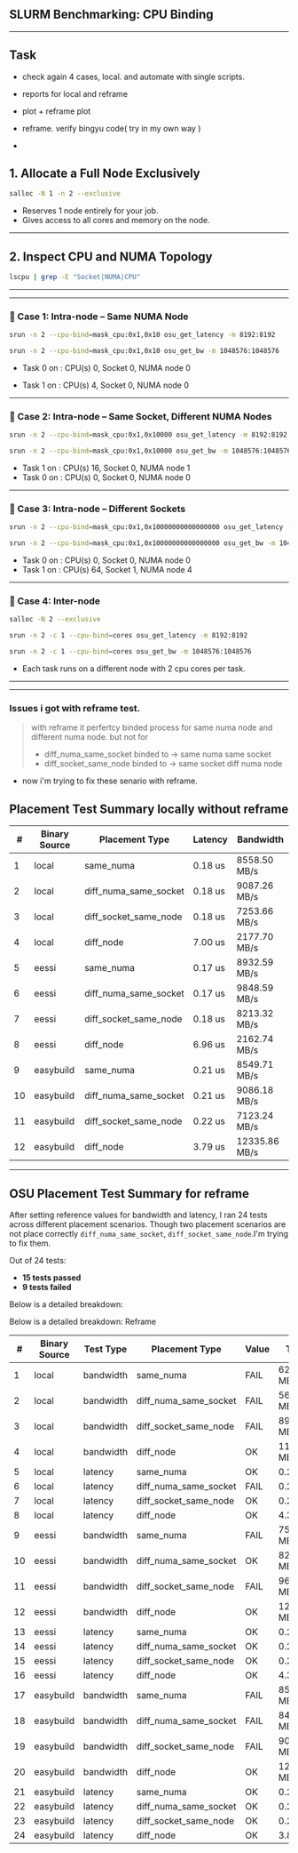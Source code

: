 ## SLURM Benchmarking: CPU Binding 
---


## Task 

- check again 4  cases, local. and automate with single scripts.

- reports for local and reframe 

- plot + reframe plot 

- reframe. verify bingyu code( try in my own way ) 

- 
##  1. Allocate a Full Node Exclusively

```bash
salloc -N 1 -n 2 --exclusive
```

- Reserves 1 node entirely for your job.
- Gives access to all cores and memory on the node.

---

## 2. Inspect CPU and NUMA Topology

```bash
lscpu | grep -E "Socket|NUMA|CPU"
```

---

---

### 🔸 Case 1: Intra-node – Same NUMA Node

```bash
srun -n 2 --cpu-bind=mask_cpu:0x1,0x10 osu_get_latency -m 8192:8192

srun -n 2 --cpu-bind=mask_cpu:0x1,0x10 osu_get_bw -m 1048576:1048576
```
- Task 0 on : CPU(s) 0, Socket 0, NUMA node 0

- Task 1 on : CPU(s) 4, Socket 0, NUMA node 0

---

### 🔸 Case 2: Intra-node – Same Socket, Different NUMA Nodes 

```bash
srun -n 2 --cpu-bind=mask_cpu:0x1,0x10000 osu_get_latency -m 8192:8192

srun -n 2 --cpu-bind=mask_cpu:0x1,0x10000 osu_get_bw -m 1048576:1048576
```

- Task 1 on : CPU(s) 16, Socket 0, NUMA node 1
- Task 0 on : CPU(s) 0, Socket 0, NUMA node 0  

---

### 🔸 Case 3: Intra-node – Different Sockets

```bash
srun -n 2 --cpu-bind=mask_cpu:0x1,0x10000000000000000 osu_get_latency -m 8192:8192 

srun -n 2 --cpu-bind=mask_cpu:0x1,0x10000000000000000 osu_get_bw -m 1048576:1048576
```

- Task 0 on : CPU(s) 0, Socket 0, NUMA node 0
- Task 1 on : CPU(s) 64, Socket 1, NUMA node 4

---

### 🔸 Case 4: Inter-node

```bash
salloc -N 2 --exclusive

srun -n 2 -c 1 --cpu-bind=cores osu_get_latency -m 8192:8192

srun -n 2 -c 1 --cpu-bind=cores osu_get_bw -m 1048576:1048576

```

- Each task runs on a different node with 2 cpu cores per task. 


---


------------------------


### Issues i got with reframe test.  

>with reframe it perfertcy binded process for same numa node and different numa node. but not for 
> - diff_numa_same_socket binded to → same numa same socket 
>- diff_socket_same_node  binded to → same socket diff numa node 

- now i'm trying to fix these senario with reframe. 



## Placement Test Summary locally without reframe

| #  | Binary Source | Placement Type         | Latency     | Bandwidth       |
|----|---------------|------------------------|-------------|-----------------|
|  1 | local         | same_numa              | 0.18 us     | 8558.50 MB/s    |
|  2 | local         | diff_numa_same_socket  | 0.18 us     | 9087.26 MB/s    |
|  3 | local         | diff_socket_same_node  | 0.18 us     | 7253.66 MB/s    |
|  4 | local         | diff_node              | 7.00 us     | 2177.70 MB/s    |
|  5 | eessi         | same_numa              | 0.17 us     | 8932.59 MB/s    |
|  6 | eessi         | diff_numa_same_socket  | 0.17 us     | 9848.59 MB/s    |
|  7 | eessi         | diff_socket_same_node  | 0.18 us     | 8213.32 MB/s    |
|  8 | eessi         | diff_node              | 6.96 us     | 2162.74 MB/s    |
|  9 | easybuild     | same_numa              | 0.21 us     | 8549.71 MB/s    |
| 10 | easybuild     | diff_numa_same_socket  | 0.21 us     | 9086.18 MB/s    |
| 11 | easybuild     | diff_socket_same_node  | 0.22 us     | 7123.24 MB/s    |
| 12 | easybuild     | diff_node              | 3.79 us     | 12335.86 MB/s   |


---
## OSU Placement Test Summary for reframe 

After setting reference values for bandwidth and latency, I ran 24 tests across different placement scenarios. Though two placement scenarios are not place correctly `diff_numa_same_socket`, `diff_socket_same_node`.I'm trying to fix them. 

Out of 24 tests:
-  **15 tests passed** 
-  **9 tests failed** 

Below is a detailed breakdown:

Below is a detailed breakdown: Reframe  

| #  | Binary Source | Test Type | Placement Type         | Value        | Target      | Expected | 
|----|---------------|-----------|-------------------------|--------|--------------|-------------|
|  1 | local         | bandwidth | same_numa               | FAIL   | 6291.89 MB/s | 8200 MB/s   |
|  2 | local         | bandwidth | diff_numa_same_socket   | FAIL   | 5695.74 MB/s | 8000 MB/s   |
|  3 | local         | bandwidth | diff_socket_same_node   | FAIL   | 8998.36 MB/s | 8000 MB/s   |
|  4 | local         | bandwidth | diff_node               | OK     | 11837.48 MB/s| 12000 MB/s  |
|  5 | local         | latency   | same_numa               | OK     | 0.22 us      | 0.21 us     |
|  6 | local         | latency   | diff_numa_same_socket   | FAIL   | 0.24 us      | 0.21 us     |
|  7 | local         | latency   | diff_socket_same_node   | OK     | 0.21 us      | 0.21 us     |
|  8 | local         | latency   | diff_node               | OK     | 4.33 us      | 4.0 us      |
|  9 | eessi         | bandwidth | same_numa               | FAIL   | 7561.57 MB/s | 7200 MB/s   |
| 10 | eessi         | bandwidth | diff_numa_same_socket   | OK     | 8232.75 MB/s | 8000 MB/s   |
| 11 | eessi         | bandwidth | diff_socket_same_node   | FAIL   | 9632.5 MB/s  | 8000 MB/s   |
| 12 | eessi         | bandwidth | diff_node               | OK     | 12292.31 MB/s| 12000 MB/s  |
| 13 | eessi         | latency   | same_numa               | OK     | 0.2 us       | 0.21 us     |
| 14 | eessi         | latency   | diff_numa_same_socket   | OK     | 0.2 us       | 0.21 us     |
| 15 | eessi         | latency   | diff_socket_same_node   | OK     | 0.2 us       | 0.21 us     |
| 16 | eessi         | latency   | diff_node               | OK     | 4.31 us      | 4.0 us      |
| 17 | easybuild     | bandwidth | same_numa               | FAIL   | 8504.48 MB/s | 8000 MB/s   |
| 18 | easybuild     | bandwidth | diff_numa_same_socket   | FAIL   | 8420.54 MB/s | 8000 MB/s   |
| 19 | easybuild     | bandwidth | diff_socket_same_node   | FAIL   | 9058.0 MB/s  | 8000 MB/s   |
| 20 | easybuild     | bandwidth | diff_node               | OK     | 12321.59 MB/s| 12000 MB/s  |
| 21 | easybuild     | latency   | same_numa               | OK     | 0.2 us       | 0.21 us     |
| 22 | easybuild     | latency   | diff_numa_same_socket   | OK     | 0.21 us      | 0.21 us     |
| 23 | easybuild     | latency   | diff_socket_same_node   | OK     | 0.2 us       | 0.21 us     |
| 24 | easybuild     | latency   | diff_node               | OK     | 3.81 us      | 4.0 us      |

